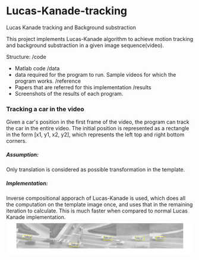 # Lucas-Kanade-tracking
Lucas Kanade tracking and Background substraction

This project implements Lucas-Kanade algorithm to achieve motion tracking and background substraction in a given image sequence(video).

Structure:
/code
  - Matlab code
/data
  - data required for the program to run. Sample videos for which the program works.
/reference
  - Papers that are referred for this implementation
/results
  - Screenshots of the results of each program.

### Tracking a car in the video
  Given a car's position in the first frame of the video, the program can track the car in the entire video. The initial position is represented as a rectangle in the form [x1, y1, x2, y2], which represents the left top and right bottom corners.
##### Assumption: 
  Only translation is considered as possible transformation in the template.
##### Implementation: 
  Inverse compositional apporach of Lucas-Kanade is used, which does all the computation on the template image once, and uses that in the remaining iteration to calculate. This is much faster when compared to normal Lucas Kanade implementation.
  ![alt tag](https://raw.githubusercontent.com/gmichaeljaison/Lucas-Kanade-tracking/master/results/car-sequence.jpg)
  
  
